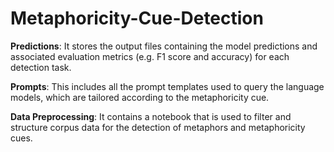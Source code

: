 # Metaphoricity-Cue-Detection
**Predictions**: It stores the output files containing the model predictions and associated evaluation metrics (e.g. F1 score and accuracy) for each detection task.

**Prompts**: This includes all the prompt templates used to query the language models, which are tailored according to the metaphoricity cue.

**Data Preprocessing**: It contains a notebook that is used to filter and structure corpus data for the detection of metaphors and metaphoricity cues.
